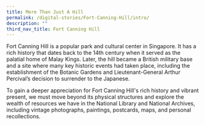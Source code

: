 ```yaml
---
title: More Than Just A Hill
permalink: /digital-stories/Fort-Canning-Hill/intro/
description: ""
third_nav_title: Fort Canning Hill
---
```

Fort Canning Hill is a popular park and cultural center in Singapore. It has a rich history that dates back to the 14th century when it served as the palatial home of Malay Kings. Later, the hill became a British military base and a site where many key historic events had taken place, including the establishment of the Botanic Gardens and Lieutenant-General Arthur Percival’s decision to surrender to the Japanese.

To gain a deeper appreciation for Fort Canning Hill's rich history and vibrant present, we must move beyond its physical structures and explore the wealth of resources we have in the National Library and National Archives, including vintage photographs, paintings, postcards, maps, and personal recollections.